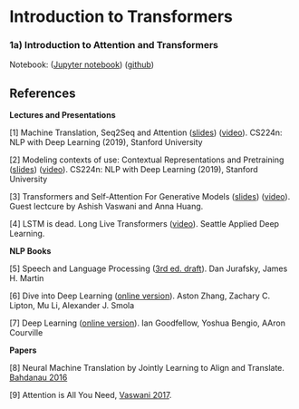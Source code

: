 Introduction to Transformers
============================

### 1a) Introduction to Attention and Transformers

Notebook: ([Jupyter notebook](https://nbviewer.jupyter.org/github/ccarpenterg/introTransformers/blob/master/01a_introduction_NLP_transformers.ipynb)) ([github](https://github.com/ccarpenterg/introTransformers/blob/master/01a_introduction_NLP_transformers.ipynb))

## References

**Lectures and Presentations**

[1] Machine Translation, Seq2Seq and Attention ([slides](https://web.stanford.edu/class/archive/cs/cs224n/cs224n.1194/slides/cs224n-2019-lecture08-nmt.pdf)) ([video](https://youtu.be/XXtpJxZBa2c)). CS224n: NLP with Deep Learning (2019), Stanford University

[2] Modeling contexts of use: Contextual Representations and Pretraining ([slides](https://web.stanford.edu/class/archive/cs/cs224n/cs224n.1194/slides/cs224n-2019-lecture13-contextual-representations.pdf)) ([video](https://youtu.be/S-CspeZ8FHc)). CS224n: NLP with Deep Learning (2019), Stanford University

[3] Transformers and Self-Attention For Generative Models ([slides](https://web.stanford.edu/class/archive/cs/cs224n/cs224n.1194/slides/cs224n-2019-lecture14-transformers.pdf)) ([video](https://youtu.be/5vcj8kSwBCY)). Guest lectcure by Ashish Vaswani and Anna Huang.

[4] LSTM is dead. Long Live Transformers ([video](https://www.youtube.com/watch?v=S27pHKBEp30)). Seattle Applied Deep Learning.

**NLP Books**

[5] Speech and Language Processing ([3rd ed. draft](https://web.stanford.edu/~jurafsky/slp3/)). Dan Jurafsky, James H. Martin

[6] Dive into Deep Learning ([online version](https://d2l.ai/)). Aston Zhang, Zachary C. Lipton, Mu Li, Alexander J. Smola

[7] Deep Learning ([online version](https://www.deeplearningbook.org/)). Ian Goodfellow, Yoshua Bengio, AAron Courville

**Papers**

[8] Neural Machine Translation by Jointly Learning to Align and Translate. [Bahdanau 2016](https://arxiv.org/pdf/1409.0473.pdf)

[9] Attention is All You Need, [Vaswani 2017](https://arxiv.org/pdf/1706.03762.pdf).
